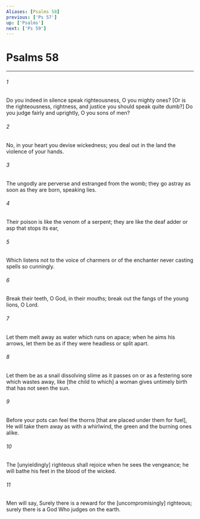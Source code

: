 ```yaml
---
Aliases: [Psalms 58]
previous: ['Ps 57']
up: ['Psalms']
next: ['Ps 59']
---
```

# Psalms 58

***














###### 1 






Do you indeed in silence speak righteousness, O you mighty ones? [Or is the righteousness, rightness, and justice you should speak quite dumb?] Do you judge fairly and uprightly, O you sons of men? 













###### 2 






No, in your heart you devise wickedness; you deal out in the land the violence of your hands. 













###### 3 






The ungodly are perverse and estranged from the womb; they go astray as soon as they are born, speaking lies. 













###### 4 






Their poison is like the venom of a serpent; they are like the deaf adder or asp that stops its ear, 













###### 5 






Which listens not to the voice of charmers or of the enchanter never casting spells so cunningly. 













###### 6 






Break their teeth, O God, in their mouths; break out the fangs of the young lions, O Lord. 













###### 7 






Let them melt away as water which runs on apace; when he aims his arrows, let them be as if they were headless or split apart. 













###### 8 






Let them be as a snail dissolving slime as it passes on or as a festering sore which wastes away, like [the child to which] a woman gives untimely birth that has not seen the sun. 













###### 9 






Before your pots can feel the thorns [that are placed under them for fuel], He will take them away as with a whirlwind, the green and the burning ones alike. 













###### 10 






The [unyieldingly] righteous shall rejoice when he sees the vengeance; he will bathe his feet in the blood of the wicked. 













###### 11 






Men will say, Surely there is a reward for the [uncompromisingly] righteous; surely there is a God Who judges on the earth.
